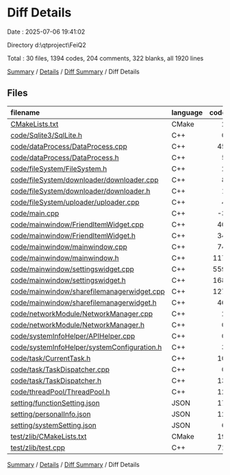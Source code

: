 # Diff Details

Date : 2025-07-06 19:41:02

Directory d:\\qtproject\\FeiQ2

Total : 30 files,  1394 codes, 204 comments, 322 blanks, all 1920 lines

[Summary](results.md) / [Details](details.md) / [Diff Summary](diff.md) / Diff Details

## Files
| filename | language | code | comment | blank | total |
| :--- | :--- | ---: | ---: | ---: | ---: |
| [CMakeLists.txt](/CMakeLists.txt) | CMake | 2 | 2 | 4 | 8 |
| [code/Sqlite3/SqlLite.h](/code/Sqlite3/SqlLite.h) | C++ | 0 | 0 | -1 | -1 |
| [code/dataProcess/DataProcess.cpp](/code/dataProcess/DataProcess.cpp) | C++ | 45 | 13 | 14 | 72 |
| [code/dataProcess/DataProcess.h](/code/dataProcess/DataProcess.h) | C++ | 5 | 0 | 0 | 5 |
| [code/fileSystem/FileSystem.h](/code/fileSystem/FileSystem.h) | C++ | 2 | 0 | 0 | 2 |
| [code/fileSystem/downloader/downloader.cpp](/code/fileSystem/downloader/downloader.cpp) | C++ | 8 | 0 | 2 | 10 |
| [code/fileSystem/downloader/downloader.h](/code/fileSystem/downloader/downloader.h) | C++ | 1 | 0 | 0 | 1 |
| [code/fileSystem/uploader/uploader.cpp](/code/fileSystem/uploader/uploader.cpp) | C++ | 4 | 0 | 1 | 5 |
| [code/main.cpp](/code/main.cpp) | C++ | -3 | 0 | 1 | -2 |
| [code/mainwindow/FriendItemWidget.cpp](/code/mainwindow/FriendItemWidget.cpp) | C++ | 40 | 6 | 8 | 54 |
| [code/mainwindow/FriendItemWidget.h](/code/mainwindow/FriendItemWidget.h) | C++ | 34 | 5 | 6 | 45 |
| [code/mainwindow/mainwindow.cpp](/code/mainwindow/mainwindow.cpp) | C++ | 74 | 19 | 32 | 125 |
| [code/mainwindow/mainwindow.h](/code/mainwindow/mainwindow.h) | C++ | 117 | 18 | 16 | 151 |
| [code/mainwindow/settingswidget.cpp](/code/mainwindow/settingswidget.cpp) | C++ | 559 | 62 | 129 | 750 |
| [code/mainwindow/settingswidget.h](/code/mainwindow/settingswidget.h) | C++ | 168 | 32 | 50 | 250 |
| [code/mainwindow/sharefilemanagerwidget.cpp](/code/mainwindow/sharefilemanagerwidget.cpp) | C++ | 127 | 19 | 20 | 166 |
| [code/mainwindow/sharefilemanagerwidget.h](/code/mainwindow/sharefilemanagerwidget.h) | C++ | 46 | 2 | 9 | 57 |
| [code/networkModule/NetworkManager.cpp](/code/networkModule/NetworkManager.cpp) | C++ | 2 | 0 | 1 | 3 |
| [code/networkModule/NetworkManager.h](/code/networkModule/NetworkManager.h) | C++ | 0 | 4 | 0 | 4 |
| [code/systemInfoHelper/APIHelper.cpp](/code/systemInfoHelper/APIHelper.cpp) | C++ | 0 | 0 | 2 | 2 |
| [code/systemInfoHelper/systemConfiguration.h](/code/systemInfoHelper/systemConfiguration.h) | C++ | 3 | 1 | 1 | 5 |
| [code/task/CurrentTask.h](/code/task/CurrentTask.h) | C++ | 10 | 6 | -2 | 14 |
| [code/task/TaskDispatcher.cpp](/code/task/TaskDispatcher.cpp) | C++ | 0 | 0 | 1 | 1 |
| [code/task/TaskDispatcher.h](/code/task/TaskDispatcher.h) | C++ | 13 | 5 | 3 | 21 |
| [code/threadPool/ThreadPool.h](/code/threadPool/ThreadPool.h) | C++ | 12 | 2 | 2 | 16 |
| [setting/functionSetting.json](/setting/functionSetting.json) | JSON | 17 | 0 | 0 | 17 |
| [setting/personalInfo.json](/setting/personalInfo.json) | JSON | 12 | 0 | 0 | 12 |
| [setting/systemSetting.json](/setting/systemSetting.json) | JSON | 6 | 0 | 0 | 6 |
| [test/zlib/CMakeLists.txt](/test/zlib/CMakeLists.txt) | CMake | 19 | 1 | 7 | 27 |
| [test/zlib/test.cpp](/test/zlib/test.cpp) | C++ | 71 | 7 | 16 | 94 |

[Summary](results.md) / [Details](details.md) / [Diff Summary](diff.md) / Diff Details